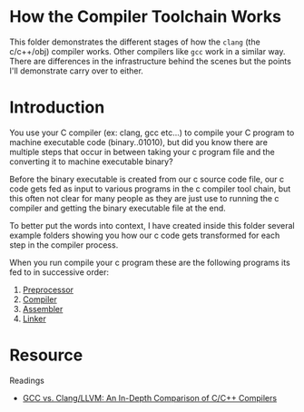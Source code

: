 # How the Compiler Toolchain Works

This folder demonstrates the different stages of how the `clang`  (the c/c++/obj) compiler works.
Other compilers like `gcc` work in a similar way. There are differences in the infrastructure
behind the scenes but the points I'll demonstrate carry over to either.



# Introduction
You use your C compiler (ex: clang, gcc etc...) to compile your C program to machine executable code (binary..01010), but did you know there
are multiple steps that occur in between taking your c program file and the converting it to machine executable binary?

Before the binary executable is created from our c source code file, our c code gets fed as input to various programs
in the c compiler tool chain, but this often not clear for many people as they are just use to running the c compiler
and getting the binary executable file at the end.

To better put the words into context, I have created inside this folder several example folders showing you how our c code gets transformed
for each step in the compiler process.

When you run compile your c program these are the following programs its fed to in successive order:
1. [Preprocessor](./step001-preprocessor/preprocessor.txt)
2. [Compiler](./step002-compiler/compiler.txt)
3. [Assembler](./step003-assembler/assembler.txt)
4. [Linker](./step004-linker/linker.txt)

# Resource
Readings
- [GCC vs. Clang/LLVM: An In-Depth Comparison of C/C++ Compilers](https://medium.com/@alitech_2017/gcc-vs-clang-llvm-an-in-depth-comparison-of-c-c-compilers-899ede2be378)
